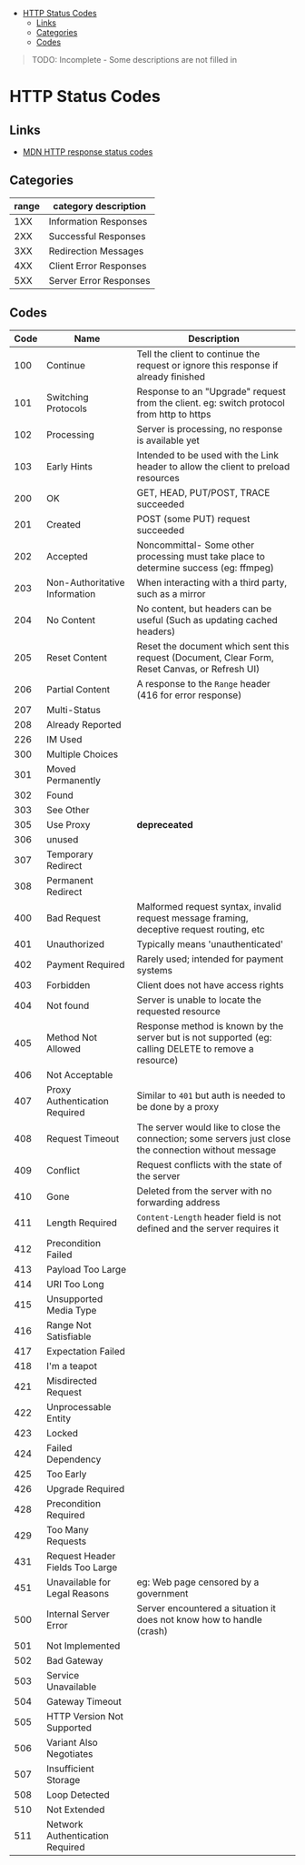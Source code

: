 - [HTTP Status Codes](#http-status-codes)
  - [Links](#links)
  - [Categories](#categories)
  - [Codes](#codes)

> TODO: Incomplete - Some descriptions are not filled in

# HTTP Status Codes

## Links

- [MDN HTTP response status codes](https://developer.mozilla.org/en-US/docs/Web/HTTP/Status)

## Categories

| range | category description   |
| ----- | ---------------------- |
| 1XX   | Information Responses  |
| 2XX   | Successful Responses   |
| 3XX   | Redirection Messages   |
| 4XX   | Client Error Responses |
| 5XX   | Server Error Responses |

## Codes

| Code | Name                            | Description                                                                                           |
| ---- | ------------------------------- | ----------------------------------------------------------------------------------------------------- |
| 100  | Continue                        | Tell the client to continue the request or ignore this response if already finished                   |
| 101  | Switching Protocols             | Response to an "Upgrade" request from the client. eg: switch protocol from http to https              |
| 102  | Processing                      | Server is processing, no response is available yet                                                    |
| 103  | Early Hints                     | Intended to be used with the Link header to allow the client to preload resources                     |
| 200  | OK                              | GET, HEAD, PUT/POST, TRACE succeeded                                                                  |
| 201  | Created                         | POST (some PUT) request succeeded                                                                     |
| 202  | Accepted                        | Noncommittal- Some other processing must take place to determine success (eg: ffmpeg)                 |
| 203  | Non-Authoritative Information   | When interacting with a third party, such as a mirror                                                 |
| 204  | No Content                      | No content, but headers can be useful (Such as updating cached headers)                               |
| 205  | Reset Content                   | Reset the document which sent this request (Document, Clear Form, Reset Canvas, or Refresh UI)        |
| 206  | Partial Content                 | A response to the `Range` header (416 for error response)                                             |
| 207  | Multi-Status                    |                                                                                                       |
| 208  | Already Reported                |                                                                                                       |
| 226  | IM Used                         |                                                                                                       |
| 300  | Multiple Choices                |                                                                                                       |
| 301  | Moved Permanently               |                                                                                                       |
| 302  | Found                           |                                                                                                       |
| 303  | See Other                       |                                                                                                       |
| 305  | Use Proxy                       | **depreceated**                                                                                       |
| 306  | unused                          |                                                                                                       |
| 307  | Temporary Redirect              |                                                                                                       |
| 308  | Permanent Redirect              |                                                                                                       |
| 400  | Bad Request                     | Malformed request syntax, invalid request message framing, deceptive request routing, etc             |
| 401  | Unauthorized                    | Typically means 'unauthenticated'                                                                     |
| 402  | Payment Required                | Rarely used; intended for payment systems                                                             |
| 403  | Forbidden                       | Client does not have access rights                                                                    |
| 404  | Not found                       | Server is unable to locate the requested resource                                                     |
| 405  | Method Not Allowed              | Response method is known by the server but is not supported (eg: calling DELETE to remove a resource) |
| 406  | Not Acceptable                  |                                                                                                       |
| 407  | Proxy Authentication Required   | Similar to `401` but auth is needed to be done by a proxy                                             |
| 408  | Request Timeout                 | The server would like to close the connection; some servers just close the connection without message |
| 409  | Conflict                        | Request conflicts with the state of the server                                                        |
| 410  | Gone                            | Deleted from the server with no forwarding address                                                    |
| 411  | Length Required                 | `Content-Length` header field is not defined and the server requires it                               |
| 412  | Precondition Failed             |                                                                                                       |
| 413  | Payload Too Large               |                                                                                                       |
| 414  | URI Too Long                    |                                                                                                       |
| 415  | Unsupported Media Type          |                                                                                                       |
| 416  | Range Not Satisfiable           |                                                                                                       |
| 417  | Expectation Failed              |                                                                                                       |
| 418  | I'm a teapot                    |                                                                                                       |
| 421  | Misdirected Request             |                                                                                                       |
| 422  | Unprocessable Entity            |                                                                                                       |
| 423  | Locked                          |                                                                                                       |
| 424  | Failed Dependency               |                                                                                                       |
| 425  | Too Early                       |                                                                                                       |
| 426  | Upgrade Required                |                                                                                                       |
| 428  | Precondition Required           |                                                                                                       |
| 429  | Too Many Requests               |                                                                                                       |
| 431  | Request Header Fields Too Large |                                                                                                       |
| 451  | Unavailable for Legal Reasons   | eg: Web page censored by a government                                                                 |
| 500  | Internal Server Error           | Server encountered a situation it does not know how to handle (crash)                                 |
| 501  | Not Implemented                 |                                                                                                       |
| 502  | Bad Gateway                     |                                                                                                       |
| 503  | Service Unavailable             |                                                                                                       |
| 504  | Gateway Timeout                 |                                                                                                       |
| 505  | HTTP Version Not Supported      |                                                                                                       |
| 506  | Variant Also Negotiates         |                                                                                                       |
| 507  | Insufficient Storage            |                                                                                                       |
| 508  | Loop Detected                   |                                                                                                       |
| 510  | Not Extended                    |                                                                                                       |
| 511  | Network Authentication Required |                                                                                                       |
